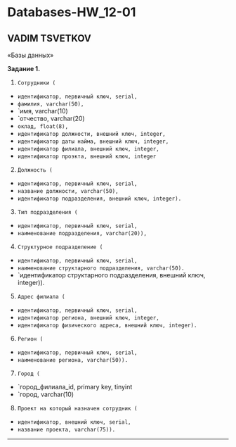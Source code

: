 # Databases-HW_12-01
## VADIM TSVETKOV

«Базы данных»

**Задание 1.**

1. `Сотрудники (`

* `идентификатор, первичный ключ, serial,`
* `фамилия, varchar(50),`
* `имя, varchar(10)
* `отчество, varchar(20)
* `оклад, float(8),`
* `идентификатор должности, внешний ключ, integer,`
* `идентификатор даты найма, внешний ключ, integer,`
* `идентификатор филиала, внешний ключ, integer,`
* `идентификатор проэкта, внешний ключ, integer`

2. `Должность (`

* `идентификатор, первичный ключ, serial,`
* `название должности, varchar(50),`
* `идентификатор подразделения, внешний ключ, integer).`

3. `Тип подразделения (`

* `идентификатор, первичный ключ, serial,`
* `наименование подразделения, varchar(20)),`


4. `Структурное подразделение (`

* `идентификатор, первичный ключ, serial,`
* `наименование структарного подразделения, varchar(50).`
* `идентификатор структарного подразделения, внешний ключ, integer)).

5. `Адрес филиала (`

* `идентификатор, первичный ключ, serial,`
* `идентификатор региона, внешний ключ, integer,`
* `идентификатор физического адреса, внешний ключ, integer).`

6. `Регион (`

* `идентификатор, первичный ключ, serial,`
* `наименование региона, varchar(50)).`

7. `Город (`

* `город_филиала_id, primary key, tinyint
* `город, varchar(10)

8. `Проект на который назначен сотрудник (`

* `идентификатор, внешний ключ, serial,`
* `название проекта, varchar(75)).`

---

